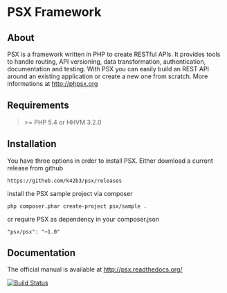 PSX Framework
===

## About

PSX is a framework written in PHP to create RESTful APIs. It provides tools to 
handle routing, API versioning, data transformation, authentication, 
documentation and testing. With PSX you can easily build an REST API around an 
existing application or create a new one from scratch. More informations at
http://phpsx.org

## Requirements

> &gt;= PHP 5.4 or HHVM 3.2.0

## Installation

You have three options in order to install PSX. Either download a current 
release from github

	https://github.com/k42b3/psx/releases

install the PSX sample project via composer

    php composer.phar create-project psx/sample .

or require PSX as dependency in your composer.json

    "psx/psx": "~1.0"

## Documentation

The official manual is available at http://psx.readthedocs.org/


[![Build Status](https://travis-ci.org/k42b3/psx.png)](https://travis-ci.org/k42b3/psx)

